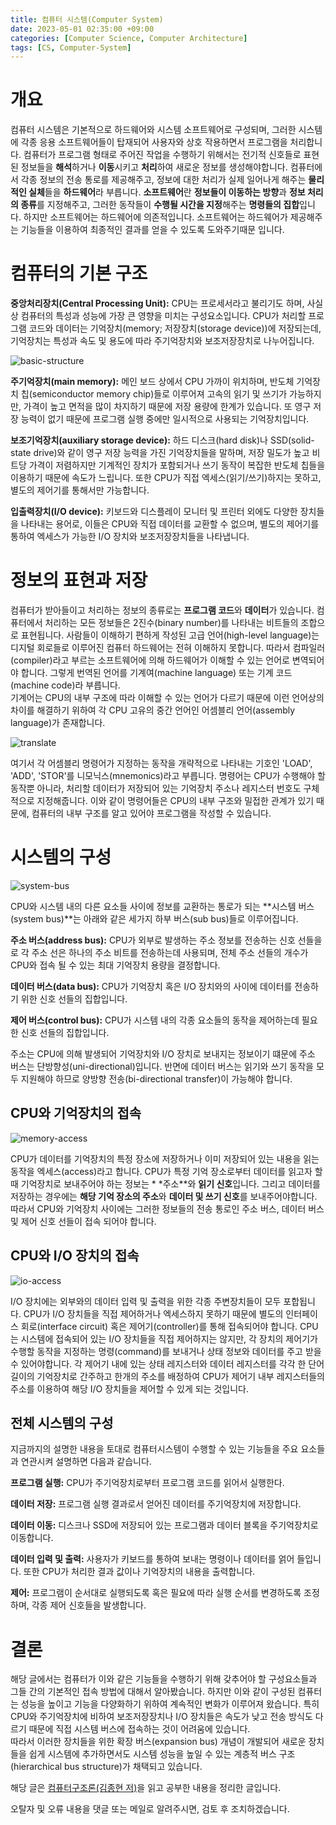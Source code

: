 ```yaml
---
title: 컴퓨터 시스템(Computer System)
date: 2023-05-01 02:35:00 +09:00
categories: [Computer Science, Computer Architecture]
tags: [CS, Computer-System]
---
```


# 개요

컴퓨터 시스템은 기본적으로 하드웨어와 시스템 소프트웨어로 구성되며, 그러한 시스템에 각종 응용 소프트웨어들이 탑재되어 사용자와 상호 작용하면서 프로그램을 처리합니다.
컴퓨터가 프로그램 형태로 주어진 작업을 수행하기 위해서는 전기적 신호들로 표현된 정보들을 **해석**하거나 **이동**시키고 **처리**하여 새로운 정보를 생성해야합니다.
컴퓨터에서 각종 정보의 전송 통로를 제공해주고, 정보에 대한 처리가 실제 일어나게 해주는 **물리적인 실체**들을 **하드웨어**라 부릅니다.
**소프트웨어**란 **정보들이 이동하는 방향**과 **정보 처리의 종류**를 지정해주고, 그러한 동작들이 **수행될 시간을 지정**해주는 **명령들의 집합**입니다.
하지만 소프트웨어는 하드웨어에 의존적입니다. 소프트웨어는 하드웨어가 제공해주는 기능들을 이용하여 최종적인 결과를 얻을 수 있도록 도와주기때문 입니다.

# 컴퓨터의 기본 구조

**중앙처리장치(Central Processing Unit):** CPU는 프로세서라고 불리기도 하며, 사실상 컴퓨터의 특성과 성능에 가장 큰 영향을 미치는 구성요소입니다. CPU가 처리할 프로그램 코드와 데이터는
기억장치(memory; 저장장치(storage device))에 저장되는데, 기억장치는 특성과 속도 및 용도에 따라 주기억장치와 보조저장장치로 나누어집니다.

![basic-structure](/assets/img/computer-science/system/basic-structure.png)

**주기억장치(main memory):** 메인 보드 상에서 CPU 가까이 위치하며, 반도체 기억장치 칩(semiconductor memory chip)들로 이루어져 고속의 읽기 및 쓰기가 가능하지만, 가격이 높고
면적을 많이 차지하기 때문에 저장 용량에 한계가 있습니다. 또 영구 저장 능력이 없기 때문에 프로그램 실행 중에만 일시적으로 사용되는 기억장치입니다.

**보조기억장치(auxiliary storage device):** 하드 디스크(hard disk)나 SSD(solid-state drive)와 같이 영구 저장 능력을 가진 기억장치들을 말하며, 저장 밀도가 높고
비트당 가격이 저렴하지만 기계적인 장치가 포함되거나 쓰기 동작이 복잡한 반도체 칩들을 이용하기 때문에 속도가 느립니다. 또한 CPU가 직접 엑세스(읽기/쓰기)하지는 못하고, 별도의 제어기를 통해서만 가능합니다.

**입출력장치(I/O device):** 키보드와 디스플레이 모니터 및 프린터 외에도 다양한 장치들을 나타내는 용어로, 이들은 CPU와 직접 데이터를 교환할 수 없으며, 별도의 제어기를 통하여 엑세스가 가능한 I/O
장치와 보조저장장치들을 나타냅니다.

# 정보의 표현과 저장

컴퓨터가 받아들이고 처리하는 정보의 종류로는 **프로그램 코드**와 **데이터**가 있습니다. 컴퓨터에서 처리하는 모든 정보들은 2진수(binary number)를 나타내는 비트들의 조합으로 표현됩니다. 사람들이
이해하기 편하게 작성된 고급 언어(high-level language)는 디지털 회로들로 이루어진 컴퓨터 하드웨어는 전혀 이해하지 못합니다. 따라서 컴파일러(compiler)라고 부르는 소프트웨어에 의해 하드웨어가
이해할 수 있는 언어로 변역되어야 합니다. 그렇게 번역된 언어를 기계여(machine language) 또는 기계 코드(machine code)라 부릅니다.  
기계어는 CPU의 내부 구조에 따라 이해할 수 있는 언어가 다르기 때문에 이런 언어상의 차이를 해결하기 위하여 각 CPU 고유의 중간 언어인 어셈블리 언어(assembly language)가 존재합니다.

![translate](/assets/img/computer-science/system/translate.png)

여기서 각 어셈블리 명령어가 지정하는 동작을 개략적으로 나타내는 기호인 'LOAD', 'ADD', 'STOR'를 니모닉스(mnemonics)라고 부릅니다. 명령어는 CPU가 수행해야 할 동작뿐 아니라, 처리할
데이터가 저장되어 있는 기억장치 주소나 레지스터 번호도 구체적으로 지정해줍니다.
이와 같이 명령어들은 CPU의 내부 구조와 밀접한 관계가 있기 때문에, 컴퓨터의 내부 구조를 알고 있어야 프로그램을 작성할 수 있습니다.

# 시스템의 구성

![system-bus](/assets/img/computer-science/system/system-bus.png)

CPU와 시스템 내의 다른 요소들 사이에 정보를 교환하는 통로가 되는 **시스템 버스(system bus)**는 아래와 같은 세가지 하부 버스(sub bus)들로 이루어집니다.

**주소 버스(address bus):** CPU가 외부로 발생하는 주소 정보를 전송하는 신호 선들을로 각 주소 선은 하나의 주소 비트를 전송하는데 사용되며, 전체 주소 선들의 개수가 CPU와 접속 될 수 있는 최대
기억장치 용량을 결정합니다.

**데이터 버스(data bus):** CPU가 기억장치 혹은 I/O 장치와의 사이에 데이터를 전송하기 위한 신호 선들의 집합입니다.

**제어 버스(control bus):** CPU가 시스템 내의 각종 요소들의 동작을 제어하는데 필요한 신호 선들의 집합입니다.

주소는 CPU에 의해 발생되어 기억장치와 I/O 장치로 보내지는 정보이기 떄문에 주소 버스는 단방향성(uni-directional)입니다.
반면에 데이터 버스는 읽기와 쓰기 동작을 모두 지원해야 하므로 양방향 전송(bi-directional transfer)이 가능해야 합니다.

## CPU와 기억장치의 접속

![memory-access](/assets/img/computer-science/system/memory-access.png)

CPU가 데이터를 기억장치의 특정 장소에 저장하거나 이미 저장되어 있는 내용을 읽는 동작을 엑세스(access)라고 합니다. CPU가 특정 기억 장소로부터 데이터를 읽고자 할 때 기억장치로 보내주어야 하는 정보는 *
*주소**와 **읽기 신호**입니다.
그리고 데이터를 저장하는 경우에는 **해당 기억 장소의 주소**와 **데이터 및 쓰기 신호**를 보내주어야합니다.
따라서 CPU와 기억장치 사이에는 그러한 정보들의 전송 통로인 주소 버스, 데이터 버스 및 제어 신호 선들이 접속 되어야 합니다.

## CPU와 I/O 장치의 접속

![io-access](/assets/img/computer-science/system/io-access.png)

I/O 장치에는 외부와의 데이터 입력 및 출력을 위한 각종 주변장치들이 모두 포합됩니다. CPU가 I/O 장치들을 직접 제어하거나 엑세스하지 못하기 때문에 별도의 인터페이스 회로(interface circuit)
혹은 제어기(controller)를 통해 접속되어야 합니다.
CPU는 시스템에 접속되어 있는 I/O 장치들을 직접 제어하지는 않지만, 각 장치의 제어기가 수행할 동작을 지정하는 명령(command)를 보내거나 상태 정보와 데이터를 주고 받을 수 있어야합니다.
각 제어기 내에 있는 상태 레지스터와 데이터 레지스터를 각각 한 단어 길이의 기억장치로 간주하고 한개의 주소를 배정하여 CPU가 제어기 내부 레지스터들의 주소를 이용하여 해당 I/O 장치들을 제어할 수 있게 되는
것입니다.

## 전체 시스템의 구성

지금까지의 설명한 내용을 토대로 컴퓨터시스템이 수행할 수 있는 기능들을 주요 요소들과 연관시켜 설명하면 다음과 같습니다.

**프로그램 실행:** CPU가 주기억장치로부터 프로그램 코드를 읽어서 실행한다.

**데이터 저장:** 프로그램 실행 결과로서 얻어진 데이터를 주기억장치에 저장합니다.

**데이터 이동:** 디스크나 SSD에 저장되어 있는 프로그램과 데이터 블록을 주기억장치로 이동합니다.

**데이터 입력 및 출력:** 사용자가 키보드를 통하여 보내는 명령이나 데이터를 얽어 들입니다. 또한 CPU가 처리한 결과 값이나 기억장치의 내용을 출력합니다.

**제어:** 프로그램이 순서대로 실행되도록 혹은 필요에 따라 실행 순서를 변경하도록 조정하며, 각종 제어 신호들을 발생합니다.

# 결론

해당 글에서는 컴퓨터가 이와 같은 기능들을 수행하기 위해 갖추어야 할 구성요소들과 그들 간의 기본적인 접속 방법에 대해서 알아봤습니다.
하지만 이와 같이 구성된 컴퓨터는 성능을 높이고 기능을 다양화하기 위하여 계속적인 변화가 이루어져 왔습니다.
특히 CPU와 주기억장치에 비하여 보조저장장치나 I/O 장치들은 속도가 낮고 전송 방식도 다르기 때문에 직접 시스템 버스에 접속하는 것이 어려움에 있습니다.  
따라서 이러한 장치들을 위한 확장 버스(expansion bus) 개념이 개발되어 새로운 장치들을 쉽게 시스템에 추가하면서도 시스템 성능을 높일 수 있는 계층적 버스 구조(hierarchical bus
structure)가 채택되고 있습니다.

해당 글은 [컴퓨터구조론(김종현 저)](http://www.yes24.com/Product/Goods/69761003)을 읽고 공부한 내용을 정리한 글입니다.

오탈자 및 오류 내용을 댓글 또는 메일로 알려주시면, 검토 후 조치하겠습니다. 
